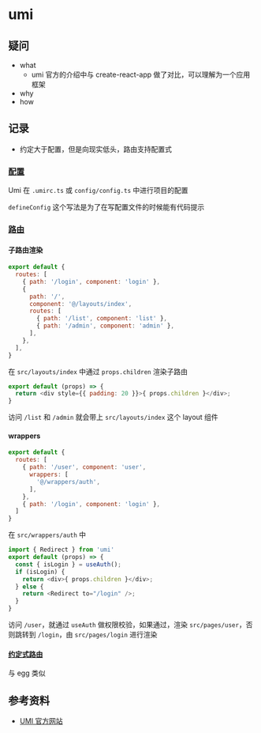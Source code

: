 # umi

## 疑问

- what
  - umi 官方的介绍中与 create-react-app 做了对比，可以理解为一个应用框架
- why
- how

## 记录

- 约定大于配置，但是向现实低头，路由支持配置式

### [配置](https://umijs.org/zh-CN/docs/config)

Umi 在 `.umirc.ts` 或 `config/config.ts` 中进行项目的配置

`defineConfig` 这个写法是为了在写配置文件的时候能有代码提示

### [路由](https://umijs.org/zh-CN/docs/routing)

#### 子路由渲染

```js
export default {
  routes: [
    { path: '/login', component: 'login' },
    {
      path: '/',
      component: '@/layouts/index',
      routes: [
        { path: '/list', component: 'list' },
        { path: '/admin', component: 'admin' },
      ],
    },
  ],
}
```

在 `src/layouts/index` 中通过 `props.children` 渲染子路由

```js
export default (props) => {
  return <div style={{ padding: 20 }}>{ props.children }</div>;
}
```

访问 `/list` 和 `/admin` 就会带上 `src/layouts/index` 这个 layout 组件

#### wrappers

```js
export default {
  routes: [
    { path: '/user', component: 'user',
      wrappers: [
        '@/wrappers/auth',
      ],
    },
    { path: '/login', component: 'login' },
  ]
}
```

在 `src/wrappers/auth` 中

```js
import { Redirect } from 'umi'
export default (props) => {
  const { isLogin } = useAuth();
  if (isLogin) {
    return <div>{ props.children }</div>;
  } else {
    return <Redirect to="/login" />;
  }
}
```

访问 `/user`，就通过 `useAuth` 做权限校验，如果通过，渲染 `src/pages/user`，否则跳转到 `/login`，由 `src/pages/login` 进行渲染

#### [约定式路由](https://umijs.org/zh-CN/docs/convention-routing)

与 egg 类似

## 参考资料

- [UMI 官方网站](https://umijs.org/zh-CN/docs)
